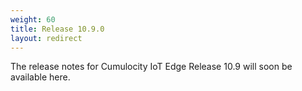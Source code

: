 ```yaml
---
weight: 60
title: Release 10.9.0
layout: redirect
---
```


The release notes for Cumulocity IoT Edge Release 10.9 will soon be available here.
